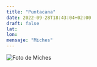 ```yaml
---
title: "Puntacana"
date: 2022-09-28T18:43:04+02:00
draft: false
lat:
lon:
mensaje: "Miches"
---
```

![Foto de Miches](https://elseiboresiliente.com/wp-content/uploads/2021/09/elseiboresiliente-IMG_9096-1.jpg)
